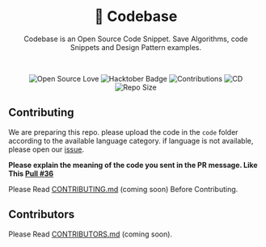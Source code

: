<div align="center">
<h1 align="center">👋 Codebase</h3>
<p>Codebase is an Open Source Code Snippet. Save Algorithms, code Snippets and Design Pattern examples.</p>
<br />
<p align="center">
<img src="https://firstcontributions.github.io/open-source-badges/badges/open-source-v1/open-source.svg" alt="Open Source Love"/>
<img src="https://img.shields.io/badge/HacktoberFest-2022-blueviolet" alt="Hacktober Badge"/>
<img src="https://img.shields.io/badge/Contributions-welcome-green.svg?style=flat&logo=github" alt="Contributions" />
<img src="https://github.com/gemarkode/Codebase/actions/workflows/pages.yml/badge.svg" alt="CD" />
<img src="https://img.shields.io/github/repo-size/gemarkode/Codebase" alt="Repo Size" />

</p>
</div>

## Contributing


We are preparing this repo. please upload the code in the ```code``` folder according to the available language category. if language is not available, please open our [issue](https://github.com/gemarkode/Codebase/issues/30).

<strong>Please explain the meaning of the code you sent in the PR message. Like This [Pull #36](https://github.com/gemarkode/Codebase/pull/36) </strong>

Please Read [CONTRIBUTING.md](https://github.com/gemarkode/Codebase/blob/main/CONTRIBUTING.md) (coming soon) Before Contributing.

## Contributors

Please Read [CONTRIBUTORS.md](https://github.com/gemarkode/Codebase/blob/main/CONTRIBUTORS.md) (coming soon).

